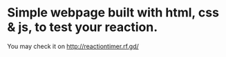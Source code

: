 
# Simple webpage built with html, css & js, to test your reaction.

You may check it on http://reactiontimer.rf.gd/

